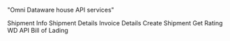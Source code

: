 "Omni Dataware house API services"

Shipment Info
Shipment Details
Invoice Details
Create Shipment
Get Rating
WD API
Bill of Lading